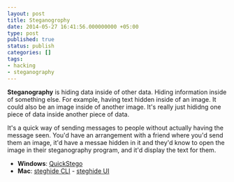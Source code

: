 ```yaml
---
layout: post
title: Steganogrophy
date: 2014-05-27 16:41:56.000000000 +05:00
type: post
published: true
status: publish
categories: []
tags:
- hacking
- steganography
---
```

**Steganography** is hiding data inside of other data. Hiding information inside of something else. For example, having text hidden inside of an image. It could also be an image inside of another image. It's really just hididng one piece of data inside another piece of data.

It's a quick way of sending messages to people without actually having the message seen. You'd have an arrangement with a friend where you'd send them an image, it'd have a messae hidden in it and they'd know to open the image in their steganography program, and it'd display the text for them.

- **Windows**: [QuickStego](http://quickcrypto.com/free-steganography-software.html)
- **Mac**: [steghide CLI](http://steghide.sourceforge.net/) - [steghide UI](http://sourceforge.net/projects/steghideui/)

